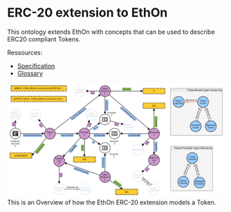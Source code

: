 # ERC-20 extension to EthOn
This ontology extends EthOn with concepts that can be used to describe ERC20 compliant Tokens.

Ressources:
- [Specification](http://ethon.consensys.net/ERC20/EthOn_ERC20_spec.html)
- [Glossary](https://github.com/ConsenSys/EthOn/tree/master/ERC20/EthOn_ERC20_glossary.md)

![Illustration key](doc_resources/img/EthOn_ERC20_overview.png)
This is an Overview of how the EthOn ERC-20 extension models a Token.